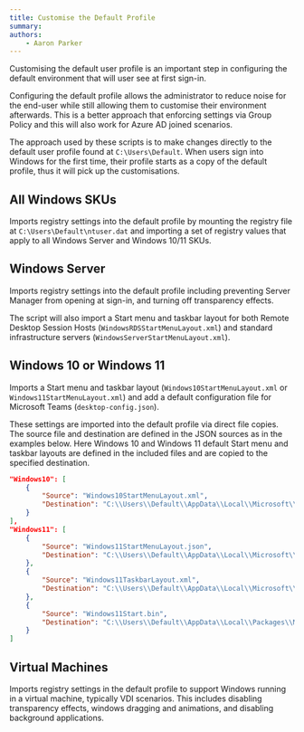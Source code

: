 ```yaml
---
title: Customise the Default Profile
summary: 
authors:
    - Aaron Parker
---
```

Customising the default user profile is an important step in configuring the default environment that will user see at first sign-in.

Configuring the default profile allows the administrator to reduce noise for the end-user while still allowing them to customise their environment afterwards. This is a better approach that enforcing settings via Group Policy and this will also work for Azure AD joined scenarios.

The approach used by these scripts is to make changes directly to the default user profile found at `C:\Users\Default`. When users sign into Windows for the first time, their profile starts as a copy of the default profile, thus it will pick up the customisations.

## All Windows SKUs

Imports registry settings into the default profile by mounting the registry file at `C:\Users\Default\ntuser.dat` and importing a set of registry values that apply to all Windows Server and Windows 10/11 SKUs.

## Windows Server

Imports registry settings into the default profile including preventing Server Manager from opening at sign-in, and turning off transparency effects.

The script will also import a Start menu and taskbar layout for both Remote Desktop Session Hosts (`WindowsRDSStartMenuLayout.xml`) and standard infrastructure servers (`WindowsServerStartMenuLayout.xml`).

## Windows 10 or Windows 11

Imports a Start menu and taskbar layout (`Windows10StartMenuLayout.xml` or `Windows11StartMenuLayout.xml`) and add a default configuration file for Microsoft Teams (`desktop-config.json`).

These settings are imported into the default profile via direct file copies. The source file and destination are defined in the JSON sources as in the examples below. Here Windows 10 and Windows 11 default Start menu and taskbar layouts are defined in the included files and are copied to the specified destination.

```json
"Windows10": [
    {
        "Source": "Windows10StartMenuLayout.xml",
        "Destination": "C:\\Users\\Default\\AppData\\Local\\Microsoft\\Windows\\Shell\\LayoutModification.xml"
    }
],
"Windows11": [
    {
        "Source": "Windows11StartMenuLayout.json",
        "Destination": "C:\\Users\\Default\\AppData\\Local\\Microsoft\\Windows\\Shell\\LayoutModification.json"
    },
    {
        "Source": "Windows11TaskbarLayout.xml",
        "Destination": "C:\\Users\\Default\\AppData\\Local\\Microsoft\\Windows\\Shell\\LayoutModification.xml"
    },
    {
        "Source": "Windows11Start.bin",
        "Destination": "C:\\Users\\Default\\AppData\\Local\\Packages\\Microsoft.Windows.StartMenuExperienceHost_cw5n1h2txyewy\\LocalState\\start.bin"
    }
]
```

## Virtual Machines

Imports registry settings in the default profile to support Windows running in a virtual machine, typically VDI scenarios. This includes disabling transparency effects, windows dragging and animations, and disabling background applications.
